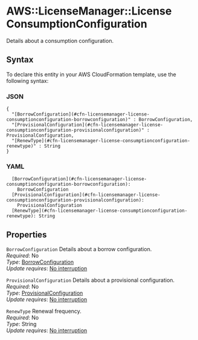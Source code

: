 # AWS::LicenseManager::License ConsumptionConfiguration<a name="aws-properties-licensemanager-license-consumptionconfiguration"></a>

Details about a consumption configuration\.

## Syntax<a name="aws-properties-licensemanager-license-consumptionconfiguration-syntax"></a>

To declare this entity in your AWS CloudFormation template, use the following syntax:

### JSON<a name="aws-properties-licensemanager-license-consumptionconfiguration-syntax.json"></a>

```
{
  "[BorrowConfiguration](#cfn-licensemanager-license-consumptionconfiguration-borrowconfiguration)" : BorrowConfiguration,
  "[ProvisionalConfiguration](#cfn-licensemanager-license-consumptionconfiguration-provisionalconfiguration)" : ProvisionalConfiguration,
  "[RenewType](#cfn-licensemanager-license-consumptionconfiguration-renewtype)" : String
}
```

### YAML<a name="aws-properties-licensemanager-license-consumptionconfiguration-syntax.yaml"></a>

```
  [BorrowConfiguration](#cfn-licensemanager-license-consumptionconfiguration-borrowconfiguration): 
    BorrowConfiguration
  [ProvisionalConfiguration](#cfn-licensemanager-license-consumptionconfiguration-provisionalconfiguration): 
    ProvisionalConfiguration
  [RenewType](#cfn-licensemanager-license-consumptionconfiguration-renewtype): String
```

## Properties<a name="aws-properties-licensemanager-license-consumptionconfiguration-properties"></a>

`BorrowConfiguration`  <a name="cfn-licensemanager-license-consumptionconfiguration-borrowconfiguration"></a>
Details about a borrow configuration\.  
*Required*: No  
*Type*: [BorrowConfiguration](aws-properties-licensemanager-license-borrowconfiguration.md)  
*Update requires*: [No interruption](https://docs.aws.amazon.com/AWSCloudFormation/latest/UserGuide/using-cfn-updating-stacks-update-behaviors.html#update-no-interrupt)

`ProvisionalConfiguration`  <a name="cfn-licensemanager-license-consumptionconfiguration-provisionalconfiguration"></a>
Details about a provisional configuration\.  
*Required*: No  
*Type*: [ProvisionalConfiguration](aws-properties-licensemanager-license-provisionalconfiguration.md)  
*Update requires*: [No interruption](https://docs.aws.amazon.com/AWSCloudFormation/latest/UserGuide/using-cfn-updating-stacks-update-behaviors.html#update-no-interrupt)

`RenewType`  <a name="cfn-licensemanager-license-consumptionconfiguration-renewtype"></a>
Renewal frequency\.  
*Required*: No  
*Type*: String  
*Update requires*: [No interruption](https://docs.aws.amazon.com/AWSCloudFormation/latest/UserGuide/using-cfn-updating-stacks-update-behaviors.html#update-no-interrupt)